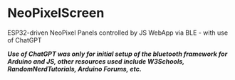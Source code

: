 # NeoPixelScreen
ESP32-driven NeoPixel Panels controlled by JS WebApp via BLE - with use of ChatGPT

*****Use of ChatGPT was only for initial setup of the bluetooth framework for Arduino and JS, other resources used include W3Schools, RandomNerdTutorials, Arduino Forums, etc.*****
